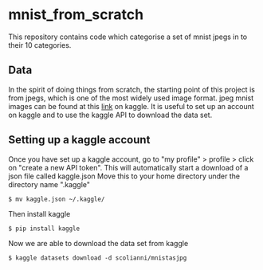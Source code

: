 # mnist_from_scratch
This repository contains code which categorise a set of mnist jpegs in to their 10 categories.

## Data
In the spirit of doing things from scratch, the starting point of this project is from jpegs, which is one of the most widely used image format.
jpeg mnist images can be found at this [link](https://www.kaggle.com/scolianni/mnistasjpg) on kaggle.
It is useful to set up an account on kaggle and to use the kaggle API to download the data set.

## Setting up a kaggle account
Once you have set up a kaggle account, go to "my profile" > profile > click on "create a new API token". This will automatically start a download of a json file called kaggle.json
Move this to your home directory under the directory name ".kaggle"

```
$ mv kaggle.json ~/.kaggle/
```
Then install kaggle
```
$ pip install kaggle
```

Now we are able to download the data set from kaggle

```
$ kaggle datasets download -d scolianni/mnistasjpg
```

